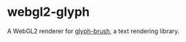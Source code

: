 # webgl2-glyph

A WebGL2 renderer for [glyph-brush](https://github.com/alexheretic/glyph-brush/tree/master/glyph-brush), a text rendering library.

